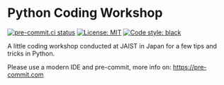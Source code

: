 # Python Coding Workshop
[![pre-commit.ci status](https://results.pre-commit.ci/badge/github/andreas-noll/codingworkshop/main.svg)](https://results.pre-commit.ci/latest/github/andreas-noll/codingworkshop/main)
[![License: MIT](https://img.shields.io/badge/License-MIT-yellow.svg)](https://opensource.org/licenses/MIT)
[![Code style: black](https://img.shields.io/badge/code%20style-black-000000.svg)](https://github.com/psf/black)

A little coding workshop conducted at JAIST in Japan for a few tips and tricks in Python.

Please use a modern IDE and pre-commit, more info on: https://pre-commit.com
